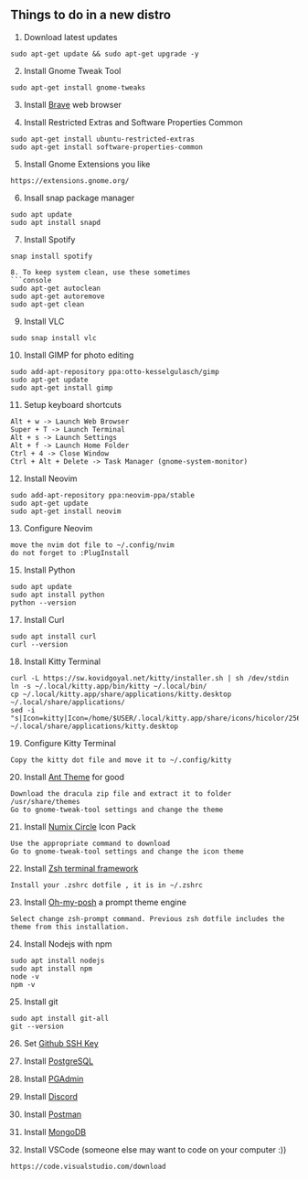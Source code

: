## Things to do in a new distro

1. Download latest updates
```console
sudo apt-get update && sudo apt-get upgrade -y
```

2. Install Gnome Tweak Tool
```console
sudo apt-get install gnome-tweaks
```

3. Install [Brave](https://brave.com) web browser

4. Install Restricted Extras and Software Properties Common
```console
sudo apt-get install ubuntu-restricted-extras
sudo apt-get install software-properties-common
```

5. Install Gnome Extensions you like
```console
https://extensions.gnome.org/
```

6. Insall snap package manager
```console
sudo apt update
sudo apt install snapd
```


7. Install Spotify
```console
snap install spotify

8. To keep system clean, use these sometimes
```console
sudo apt-get autoclean
sudo apt-get autoremove
sudo apt-get clean
```

9. Install VLC
```console
sudo snap install vlc
```

10. Install GIMP for photo editing
```console
sudo add-apt-repository ppa:otto-kesselgulasch/gimp
sudo apt-get update
sudo apt-get install gimp
```

11. Setup keyboard shortcuts
```console
Alt + w -> Launch Web Browser
Super + T -> Launch Terminal
Alt + s -> Launch Settings
Alt + f -> Launch Home Folder
Ctrl + 4 -> Close Window
Ctrl + Alt + Delete -> Task Manager (gnome-system-monitor)
```

12. Install Neovim
```console
sudo add-apt-repository ppa:neovim-ppa/stable
sudo apt-get update
sudo apt-get install neovim
```

13. Configure Neovim
```console
move the nvim dot file to ~/.config/nvim
do not forget to :PlugInstall
```

15. Install Python
```console
sudo apt update
sudo apt install python
python --version
```

17. Install Curl
```console
sudo apt install curl
curl --version
```
18. Install Kitty Terminal
```console
curl -L https://sw.kovidgoyal.net/kitty/installer.sh | sh /dev/stdin
ln -s ~/.local/kitty.app/bin/kitty ~/.local/bin/
cp ~/.local/kitty.app/share/applications/kitty.desktop ~/.local/share/applications/
sed -i "s|Icon=kitty|Icon=/home/$USER/.local/kitty.app/share/icons/hicolor/256x256/apps/kitty.png|g" ~/.local/share/applications/kitty.desktop
```

19. Configure Kitty Terminal
```console
Copy the kitty dot file and move it to ~/.config/kitty
```

20. Install [Ant Theme](https://www.gnome-look.org/p/1099856) for good
```console
Download the dracula zip file and extract it to folder /usr/share/themes
Go to gnome-tweak-tool settings and change the theme
```

21. Install [Numix Circle](https://github.com/numixproject/numix-icon-theme-circle) Icon Pack
```console
Use the appropriate command to download
Go to gnome-tweak-tool settings and change the icon theme
```
22. Install [Zsh terminal framework](https://ohmyz.sh/)
```console
Install your .zshrc dotfile , it is in ~/.zshrc
```

23. Install [Oh-my-posh](https://ohmyposh.dev/docs/linux) a prompt theme engine
```console
Select change zsh-prompt command. Previous zsh dotfile includes the theme from this installation.
```

24. Install Nodejs with npm
```console
sudo apt install nodejs
sudo apt install npm
node -v
npm -v
```

25. Install git
```console
sudo apt install git-all
git --version
```

26. Set [Github SSH Key](https://docs.github.com/en/authentication/connecting-to-github-with-ssh/generating-a-new-ssh-key-and-adding-it-to-the-ssh-agent)

27. Install [PostgreSQL](https://www.postgresql.org/download/)

28. Install [PGAdmin](https://www.pgadmin.org/download/pgadmin-4-apt/)

29. Install [Discord](https://discord.com/)

30. Install [Postman](https://www.postman.com/)

31. Install [MongoDB](https://www.mongodb.com/try/download/community)

32. Install VSCode (someone else may want to code on your computer :))
```console
https://code.visualstudio.com/download

